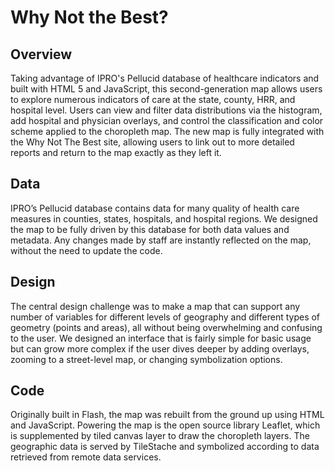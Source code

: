 # Why Not the Best?

## Overview
Taking advantage of IPRO's Pellucid database of healthcare indicators and built with HTML 5 and JavaScript, this second-generation map allows users to explore numerous indicators of care at the state, county, HRR, and hospital level. Users can view and filter data distributions via the histogram, add hospital and physician overlays, and control the classification and color scheme applied to the choropleth map. The new map is fully integrated with the Why Not The Best site, allowing users to link out to more detailed reports and return to the map exactly as they left it.

## Data
IPRO’s Pellucid database contains data for many quality of health care measures in counties, states, hospitals, and hospital regions. We designed the map to be fully driven by this database for both data values and metadata. Any changes made by staff are instantly reflected on the map, without the need to update the code. 

## Design
The central design challenge was to make a map that can support any number of variables for different levels of geography and different types of geometry (points and areas), all without being overwhelming and confusing to the user. We designed an interface that is fairly simple for basic usage but can grow more complex if the user dives deeper by adding overlays, zooming to a street-level map, or changing symbolization options.

## Code
Originally built in Flash, the map was rebuilt from the ground up using HTML and JavaScript. Powering the map is the open source library Leaflet, which is supplemented by tiled canvas layer to draw the choropleth layers. The geographic data is served by TileStache and symbolized according to data retrieved from remote data services.